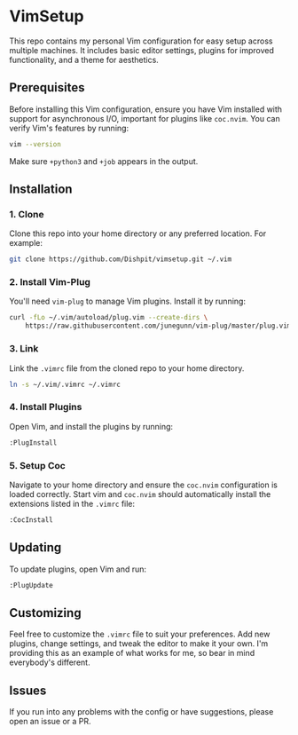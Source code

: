# VimSetup

This repo contains my personal Vim configuration for easy setup across multiple machines. It includes basic editor settings, plugins for improved functionality, and a theme for aesthetics.

## Prerequisites

Before installing this Vim configuration, ensure you have Vim installed with support for asynchronous I/O, important for plugins like `coc.nvim`. You can verify Vim's features by running:

```bash
vim --version
```

Make sure `+python3` and `+job` appears in the output.

## Installation

### 1. Clone
Clone this repo into your home directory or any preferred location. For example:
```bash
git clone https://github.com/Dishpit/vimsetup.git ~/.vim
```

### 2. Install Vim-Plug
You'll need `vim-plug` to manage Vim plugins. Install it by running:
```bash
curl -fLo ~/.vim/autoload/plug.vim --create-dirs \
    https://raw.githubusercontent.com/junegunn/vim-plug/master/plug.vim
```

### 3. Link
Link the `.vimrc` file from the cloned repo to your home directory.
```bash
ln -s ~/.vim/.vimrc ~/.vimrc
```

### 4. Install Plugins
Open Vim, and install the plugins by running:
```bash
:PlugInstall
```

### 5. Setup Coc
Navigate to your home directory and ensure the `coc.nvim` configuration is loaded correctly. Start vim and `coc.nvim` should automatically install the extensions listed in the `.vimrc` file:
```bash
:CocInstall
```

## Updating
To update plugins, open Vim and run:
```bash
:PlugUpdate
```

## Customizing
Feel free to customize the `.vimrc` file to suit your preferences. Add new plugins, change settings, and tweak the editor to make it your own. I'm providing this as an example of what works for me, so bear in mind everybody's different.

## Issues
If you run into any problems with the config or have suggestions, please open an issue or a PR.
